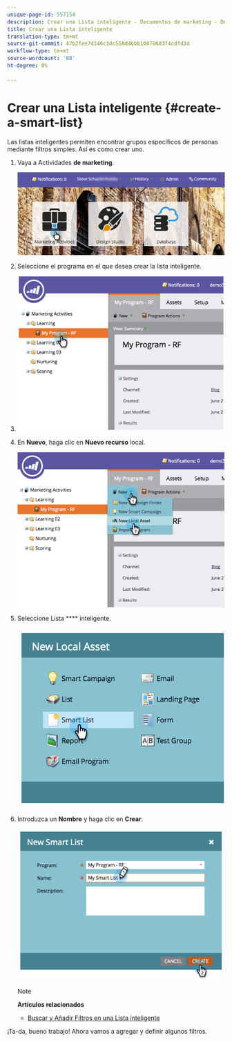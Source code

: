 ```yaml
---
unique-page-id: 557154
description: Crear una Lista inteligente - Documentos de marketing - Documentación del producto
title: Crear una Lista inteligente
translation-type: tm+mt
source-git-commit: 47b2fee7d146c3dc558d4bbb10070683f4cdfd3d
workflow-type: tm+mt
source-wordcount: '88'
ht-degree: 0%

---
```



# Crear una Lista inteligente {#create-a-smart-list}

Las listas inteligentes permiten encontrar grupos específicos de personas mediante filtros simples. Así es como crear uno.

1. Vaya a Actividades **de marketing**.

   ![](assets/login-marketing-activities.png)

1. Seleccione el programa en el que desea crear la lista inteligente.
1. ![Esta es una prueba](assets/image2014-8-11-10-3a17-3a8.png)

1. En **Nuevo**, haga clic en **Nuevo recurso** local.

   ![](assets/image2014-9-9-16-3a26-3a28.png)

1. Seleccione Lista **** inteligente.

   ![](assets/image2014-9-9-16-3a27-3a18.png)

1. Introduzca un **Nombre** y haga clic en **Crear**.

   ![](assets/image2014-9-9-16-3a27-3a39.png)

   >[!NOTE]
   >
   >**Artículos relacionados**
   >
   >    
   >    
   >    * [Buscar y Añadir Filtros en una Lista inteligente](find-and-add-filters-to-a-smart-list.md)


¡Ta-da, bueno trabajo! Ahora vamos a agregar y definir algunos filtros.